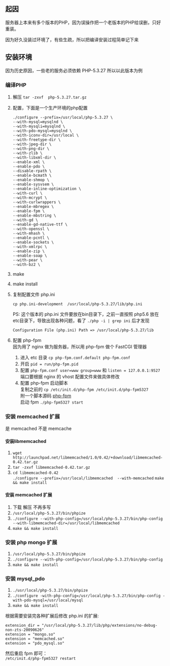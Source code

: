 ## 起因
服务器上本来有多个版本的PHP，因为误操作把一个老版本的PHP给误删，只好重装。

因为好久没装过环境了，有些生疏，所以把编译安装过程简单记下来

## 安装环境

因为历史原因，一些老的服务必须依赖 PHP-5.3.27 所以以此版本为例
### 编译PHP

1.  解压 `tar -zxvf  php-5.3.27.tar.gz`
2.  配置，下面是一个生产环境的php配置 
 
    ```
    ./configure --prefix=/usr/local/php-5.3.27 \
    --with-mysql=mysqlnd \
    --with-mysqli=mysqlnd \
    --with-pdo-mysql=mysqlnd \
    --with-iconv-dir=/usr/local \
    --with-freetype-dir \
    --with-jpeg-dir \
    --with-png-dir \
    --with-zlib \
    --with-libxml-dir \
    --enable-xml \
    --enable-pdo \
    --disable-rpath \
    --enable-bcmath \
    --enable-shmop \
    --enable-sysvsem \
    --enable-inline-optimization \
    --with-curl \
    --with-mcrypt \
    --with-curlwrappers \
    --enable-mbregex \
    --enable-fpm \
    --enable-mbstring \
    --with-gd \
    --enable-gd-native-ttf \
    --with-openssl \
    --with-mhash \
    --enable-pcntl \
    --enable-sockets \
    --with-xmlrpc \
    --enable-zip \
    --enable-soap \
    --with-pear \
    --with-bz2 \
    ```
3. make
4. make install
5. 复制配置文件 php.ini   
	```
	cp php.ini-development  /usr/local/php-5.3.27/lib/php.ini
	```
	
	PS: 这个版本的 php.ini 文件要放在bin目录下，之前一直按照 php5.6 放在etc目录下，导致出现各种问题，看了 `./php -i | grep ini` 后才发现  
	```
	Configuration File (php.ini) Path => /usr/local/php-5.3.27/lib
	```
6. 配置 php-fpm  
	因为用了 nginx 做为服务器，所以用 php-fpm 做个 FastCGI 管理器
	1. 进入 etc 目录 `cp php-fpm.conf.default php-fpm.conf`
	2. 开启 `pid = run/php-fpm.pid`
	3. 配置 `php-fpm.conf user=www group=www` 和 `listen = 127.0.0.1:9527`  
	端口要根据 nginx 的 vhost 配置文件来做具体修改
	4. 配置 php-fpm 启动脚本  
		复制之前的 ` cp /etc/init.d/php-fpm /etc/init.d/php-fpm5327 `  
		附一个脚本源码 [php-fpm](https://gist.github.com/ccforward/67b9ebf2ddca678760ff)  
		启动 fpm `./php-fpm5327 start`

### 安装 memcached 扩展
是 memcached 不是 memcache

#### 安装libmemcached

1. `wget http://launchpad.net/libmemcached/1.0/0.42/+download/libmemcached-0.42.tar.gz`
2. `tar -zxvf libmemcached-0.42.tar.gz`
3. `cd libmemcached-0.42`  
	`./configure --prefix=/usr/local/libmemcached  --with-memcached`
	`make && make install`

#### 安装 memcached 扩展 
1. 下载 解压 不再多写
2. `/usr/local/php-5.3.27/bin/phpize`
3. `./configure --with-php-config=/usr/local/php-5.3.27/bin/php-config --with-libmemcached-dir=/usr/local/libmemcached`
4. ` make && make install `

### 安装 php mongo 扩展
1. `/usr/local/php-5.3.27/bin/phpize`
2. `./configure --with-php-config=/usr/local/php-5.3.27/bin/php-config`
3. `make && make install`

### 安装 mysql_pdo
1. `./usr/local/php-5.3.27/bin/phpize`
2. `./configure -with-php-config=/usr/local/php-5.3.27/bin/php-config -with-pdo-mysql=/usr/local/mysql`
3. `make && make install`

根据需要安装完各种扩展后修改 php.ini 的扩展:

```
extension_dir = "/usr/local/php-5.3.27/lib/php/extensions/no-debug-non-zts-20090626"
extension = "mongo.so"
extension = "memcached.so"
extension = "pdo_mysql.so"
```
 然后重启 fpm 即可：  
` /etc/init.d/php-fpm5327 restart `
